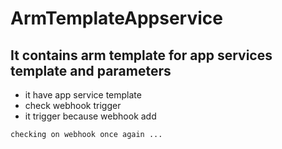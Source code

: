 # ArmTemplateAppservice

## It contains arm template for app services template and parameters

   - it have app service template 
   - check webhook trigger 
   - it trigger because webhook add
```
checking on webhook once again ...
```
